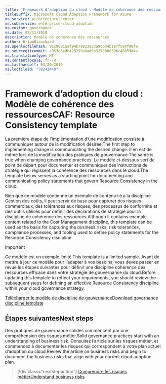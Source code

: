 ```yaml
---
title: 'Framework d’adoption du cloud : Modèle de cohérence des ressources'
titleSuffix: Microsoft Cloud Adoption Framework for Azure
ms.service: architecture-center
ms.subservice: enterprise-cloud-adoption
ms.custom: governance
ms.date: 02/11/2019
description: Modèle de cohérence des ressources
author: BrianBlanchard
ms.openlocfilehash: 91c9681aaf94b79823a3da9cb34b1e7f584f00fe
ms.sourcegitcommit: c053e6edb429299a0ad9b327888d596c48859d4a
ms.translationtype: HT
ms.contentlocale: fr-FR
ms.lasthandoff: 03/20/2019
ms.locfileid: "58242440"
---
```

# <a name="caf-resource-consistency-template"></a><span data-ttu-id="85894-103">Framework d’adoption du cloud : Modèle de cohérence des ressources</span><span class="sxs-lookup"><span data-stu-id="85894-103">CAF: Resource Consistency template</span></span>

<span data-ttu-id="85894-104">La première étape de l’implémentation d’une modification consiste à communiquer autour de la modification désirée.</span><span class="sxs-lookup"><span data-stu-id="85894-104">The first step to implementing change is communicating the desired change.</span></span> <span data-ttu-id="85894-105">Il en est de même lors de la modification des pratiques de gouvernance.</span><span class="sxs-lookup"><span data-stu-id="85894-105">The same is true when changing governance practices.</span></span> <span data-ttu-id="85894-106">Le modèle ci-dessous sert de point de départ pour documenter et communiquer des instructions de stratégie qui régissent la cohérence des ressources dans le cloud.</span><span class="sxs-lookup"><span data-stu-id="85894-106">The template below serves as a starting point for documenting and communicating policy statements that govern Resource Consistency in the cloud.</span></span> 

<span data-ttu-id="85894-107">Bien que ce modèle contienne un exemple de contenu lié à la discipline Gestion des coûts, il peut servir de base pour capturer des risques commerciaux, des tolérances aux risques, des processus de conformité et des outils utilisés pour définir des déclarations de stratégie pour la discipline de cohérence des ressources.</span><span class="sxs-lookup"><span data-stu-id="85894-107">Although it contains example content related to the Cost Management discipline, this template can be used as the basis for capturing the business risks, risk tolerances, compliance processes, and tooling used to define policy statements for the Resource Consistency discipline.</span></span>

> [!IMPORTANT]
> <span data-ttu-id="85894-108">Ce modèle est un exemple limité.</span><span class="sxs-lookup"><span data-stu-id="85894-108">This template is a limited sample.</span></span> <span data-ttu-id="85894-109">Avant de mettre à jour ce modèle pour l’adapter à vos besoins, vous devez passer en revue les étapes suivantes pour définir une discipline cohérence des ressources efficace dans votre stratégie de gouvernance du cloud.</span><span class="sxs-lookup"><span data-stu-id="85894-109">Before updating this template to reflect your requirements, you should review the subsequent steps for defining an effective Resource Consistency discipline within your cloud governance strategy.</span></span>

<!-- markdownlint-disable MD033 -->

 <span data-ttu-id="85894-110"><a href="https://archcenter.blob.core.windows.net/cdn/fusion/governance/Governance Discipline Template.docx">Télécharger le modèle de discipline de gouvernance</a></span><span class="sxs-lookup"><span data-stu-id="85894-110"><a href="https://archcenter.blob.core.windows.net/cdn/fusion/governance/Governance Discipline Template.docx">Download governance discipline template</a></span></span>

<!-- markdownlint-enable MD033 -->

## <a name="next-steps"></a><span data-ttu-id="85894-111">Étapes suivantes</span><span class="sxs-lookup"><span data-stu-id="85894-111">Next steps</span></span>

<span data-ttu-id="85894-112">Des pratiques de gouvernance solides commencent par une compréhension des risques métier.</span><span class="sxs-lookup"><span data-stu-id="85894-112">Solid governance practices start with an understanding of business risk.</span></span> <span data-ttu-id="85894-113">Consultez l’article sur les risques métier, et commencez à documenter les risques qui correspondent à votre plan actuel d’adoption du cloud.</span><span class="sxs-lookup"><span data-stu-id="85894-113">Review the article on business risks and begin to document the business risks that align with your current cloud adoption plan.</span></span>

> [!div class="nextstepaction"]
> [<span data-ttu-id="85894-114">Comprendre les risques métier</span><span class="sxs-lookup"><span data-stu-id="85894-114">Understand business risks</span></span>](./business-risks.md)
